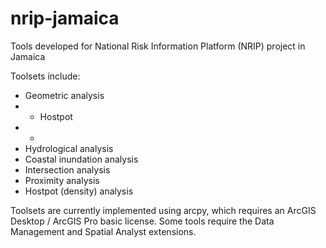 # nrip-jamaica
Tools developed for National Risk Information Platform (NRIP) project in Jamaica

Toolsets include: 
- Geometric analysis
- - Hostpot
- - 
- Hydrological analysis
- Coastal inundation analysis
- Intersection analysis
- Proximity analysis
- Hostpot (density) analysis

Toolsets are currently implemented using arcpy, which requires an ArcGIS Desktop / ArcGIS Pro basic license. Some tools require the Data Management and Spatial Analyst extensions.
